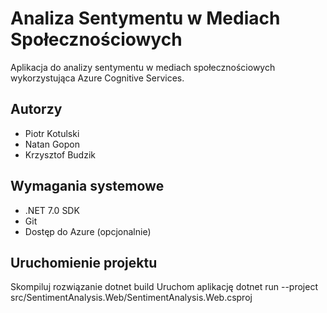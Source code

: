 # Analiza Sentymentu w Mediach Społecznościowych

Aplikacja do analizy sentymentu w mediach społecznościowych wykorzystująca Azure Cognitive Services.

## Autorzy
- Piotr Kotulski
- Natan Gopon
- Krzysztof Budzik

## Wymagania systemowe

- .NET 7.0 SDK
- Git
- Dostęp do Azure (opcjonalnie)

## Uruchomienie projektu
Skompiluj rozwiązanie
dotnet build
Uruchom aplikację
dotnet run --project src/SentimentAnalysis.Web/SentimentAnalysis.Web.csproj
